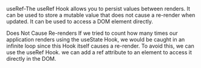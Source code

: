 useRef-The useRef Hook allows you to persist values between renders.
It can be used to store a mutable value that does not cause a re-render when updated.
It can be used to access a DOM element directly.

Does Not Cause Re-renders
If we tried to count how many times our application renders using the useState Hook, we would be caught in an infinite loop since this Hook itself causes a re-render.
To avoid this, we can use the useRef Hook.
we can add a ref attribute to an element to access it directly in the DOM.
